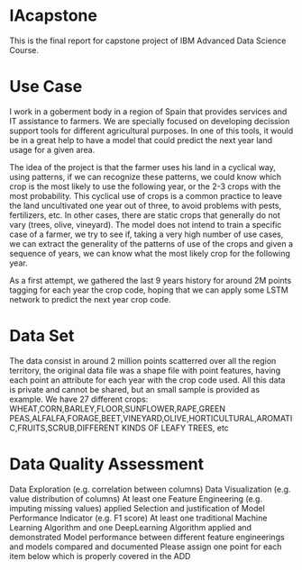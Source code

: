 # IAcapstone
This is the final report for capstone project of IBM Advanced Data Science Course.

# Use Case
I work in a goberment body in a region of Spain that provides services and IT assistance to farmers. We are specially focused on developing decission support tools for different agricultural purposes. In one of this tools, it would be in a great help to have a model that could predict the next year land usage for a given area.

The idea of the project is that the farmer uses his land in a cyclical way, using patterns, if we can recognize these patterns, we could know which crop is the most likely to use the following year, or the 2-3 crops with the most probability.
This cyclical use of crops is a common practice to leave the land uncultivated one year out of three, to avoid problems with pests, fertilizers, etc. In other cases, there are static crops that generally do not vary (trees, olive, vineyard).
The model does not intend to train a specific case of a farmer, we try to see if, taking a very high number of use cases, we can extract the generality of the patterns of use of the crops and given a sequence of years, we can know what the most likely crop for the following year.

As a first attempt, we gathered the last 9 years history for around 2M points tagging for each year the crop code, hoping that we can apply some LSTM network to predict the next year crop code. 

# Data Set
The data consist in around 2 million points scatterred over all the region territory, the original data file was a shape file with point features, having each point an attribute for each year with the crop code used.
All this data is private and cannot be shared, but an small sample is provided as example.
We have 27 different crops: WHEAT,CORN,BARLEY,FLOOR,SUNFLOWER,RAPE,GREEN PEAS,ALFALFA,FORAGE,BEET,VINEYARD,OLIVE,HORTICULTURAL,AROMATIC,FRUITS,SCRUB,DIFFERENT KINDS OF LEAFY TREES, etc

# Data Quality Assessment


Data Exploration (e.g. correlation between columns)
Data Visualization (e.g. value distribution of columns)
At least one Feature Engineering (e.g. imputing missing values) applied
Selection and justification of Model Performance Indicator (e.g. F1 score)
At least one traditional Machine Learning Algorithm and one DeepLearning Algorithm applied and demonstrated
Model performance between different feature engineerings and models compared and documented
Please assign one point for each item below which is properly covered in the ADD
